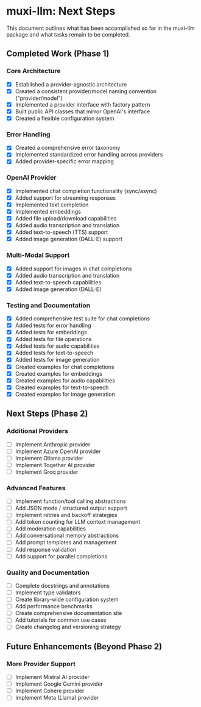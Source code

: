 # muxi-llm: Next Steps

This document outlines what has been accomplished so far in the muxi-llm package and what tasks remain to be completed.

## Completed Work (Phase 1)

### Core Architecture
- [x] Established a provider-agnostic architecture
- [x] Created a consistent provider/model naming convention ("provider/model")
- [x] Implemented a provider interface with factory pattern
- [x] Built public API classes that mirror OpenAI's interface
- [x] Created a flexible configuration system

### Error Handling
- [x] Created a comprehensive error taxonomy
- [x] Implemented standardized error handling across providers
- [x] Added provider-specific error mapping

### OpenAI Provider
- [x] Implemented chat completion functionality (sync/async)
- [x] Added support for streaming responses
- [x] Implemented text completion
- [x] Implemented embeddings
- [x] Added file upload/download capabilities
- [x] Added audio transcription and translation
- [x] Added text-to-speech (TTS) support
- [x] Added image generation (DALL-E) support

### Multi-Modal Support
- [x] Added support for images in chat completions
- [x] Added audio transcription and translation
- [x] Added text-to-speech capabilities
- [x] Added image generation (DALL-E)

### Testing and Documentation
- [x] Added comprehensive test suite for chat completions
- [x] Added tests for error handling
- [x] Added tests for embeddings
- [x] Added tests for file operations
- [x] Added tests for audio capabilities
- [x] Added tests for text-to-speech
- [x] Added tests for image generation
- [x] Created examples for chat completions
- [x] Created examples for embeddings
- [x] Created examples for audio capabilities
- [x] Created examples for text-to-speech
- [x] Created examples for image generation

## Next Steps (Phase 2)

### Additional Providers
- [ ] Implement Anthropic provider
- [ ] Implement Azure OpenAI provider
- [ ] Implement Ollama provider
- [ ] Implement Together AI provider
- [ ] Implement Groq provider

### Advanced Features
- [ ] Implement function/tool calling abstractions
- [ ] Add JSON mode / structured output support
- [ ] Implement retries and backoff strategies
- [ ] Add token counting for LLM context management
- [ ] Add moderation capabilities
- [ ] Add conversational memory abstractions
- [ ] Add prompt templates and management
- [ ] Add response validation
- [ ] Add support for parallel completions

### Quality and Documentation
- [ ] Complete docstrings and annotations
- [ ] Implement type validators
- [ ] Create library-wide configuration system
- [ ] Add performance benchmarks
- [ ] Create comprehensive documentation site
- [ ] Add tutorials for common use cases
- [ ] Create changelog and versioning strategy

## Future Enhancements (Beyond Phase 2)

### More Provider Support
- [ ] Implement Mistral AI provider
- [ ] Implement Google Gemini provider
- [ ] Implement Cohere provider
- [ ] Implement Meta (Llama) provider
